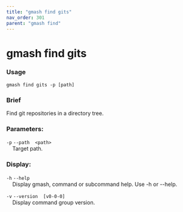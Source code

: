 ```yaml
---
title: "gmash find gits"
nav_order: 301
parent: "gmash find"
---
```


# gmash find gits

### Usage
`gmash find gits -p [path]`

### Brief
Find git repositories in a directory tree.

### Parameters:
`-p`  `--path  <path>` \
&nbsp;&nbsp;&nbsp;&nbsp;Target path.

### Display:
`-h`  `--help` \
&nbsp;&nbsp;&nbsp;&nbsp;Display gmash, command or subcommand help. Use -h or --help.

`-v`  `--version  [v0-0-0]` \
&nbsp;&nbsp;&nbsp;&nbsp;Display command group version.
